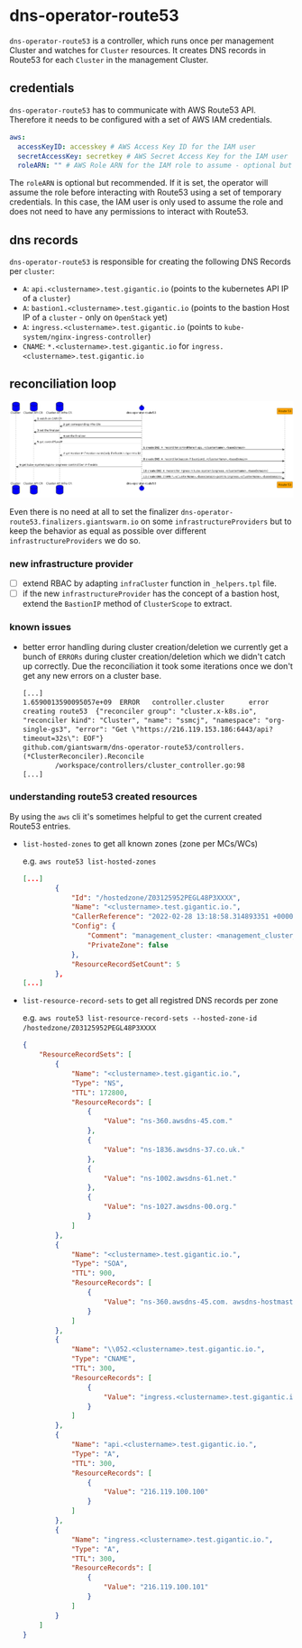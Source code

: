 # dns-operator-route53

`dns-operator-route53` is a controller, which runs once per management Cluster and watches for `Cluster` resources. It creates DNS records in Route53 for each `Cluster` in the management Cluster.

## credentials

`dns-operator-route53` has to communicate with AWS Route53 API.
Therefore it needs to be configured with a set of AWS IAM credentials.

```yaml
aws:
  accessKeyID: accesskey # AWS Access Key ID for the IAM user
  secretAccessKey: secretkey # AWS Secret Access Key for the IAM user
  roleARN: "" # AWS Role ARN for the IAM role to assume - optional but recommended
```

The `roleARN` is optional but recommended.
If it is set, the operator will assume the role before interacting with Route53 using a set of temporary credentials.
In this case, the IAM user is only used to assume the role and does not need to have any permissions to interact with Route53.

## dns records

`dns-operator-route53` is responsible for creating the following DNS Records per `cluster`:

* `A`: `api.<clustername>.test.gigantic.io` (points to the kubernetes API IP of a `cluster`)
* `A`: `bastion1.<clustername>.test.gigantic.io` (points to the bastion Host IP of a `cluster` - only on `OpenStack` yet)
* `A`: `ingress.<clustername>.test.gigantic.io` (points to `kube-system/nginx-ingress-controller`)
* `CNAME`: `*.<clustername>.test.gigantic.io` for `ingress.<clustername>.test.gigantic.io`

## reconciliation loop

![](dns_operator.png)

Even there is no need at all to set the finalizer `dns-operator-route53.finalizers.giantswarm.io` on some `infrastructureProviders` but to keep the
behavior as equal as possible over different `infrastructureProviders` we do so.

### new infrastructure provider

- [ ] extend RBAC by adapting `infraCluster` function in `_helpers.tpl` file.
- [ ] if the new `infrastructureProvider` has the concept of a bastion host, extend the `BastionIP` method of `ClusterScope` to extract.

### known issues

- better error handling during cluster creation/deletion
  we currently get a bunch of `ERRORs` during cluster creation/deletion which we didn't catch up correctly. Due the reconciliation it took some iterations once we don't get any new errors on a cluster base.
  ```
  [...]
  1.6590013590095057e+09  ERROR   controller.cluster      error creating route53  {"reconciler group": "cluster.x-k8s.io", "reconciler kind": "Cluster", "name": "ssmcj", "namespace": "org-single-gs3", "error": "Get \"https://216.119.153.186:6443/api?timeout=32s\": EOF"}
  github.com/giantswarm/dns-operator-route53/controllers.(*ClusterReconciler).Reconcile
          /workspace/controllers/cluster_controller.go:98
  [...]
  ```

### understanding route53 created resources

By using the `aws` cli it's sometimes helpful to get the current created Route53 entries.

* `list-hosted-zones` to get all known zones (zone per MCs/WCs)

  e.g. `aws route53 list-hosted-zones`
  
  ```json
  [...]
          {
              "Id": "/hostedzone/Z03125952PEGL48P3XXXX",
              "Name": "<clustername>.test.gigantic.io.",
              "CallerReference": "2022-02-28 13:18:58.314893351 +0000 UTC",
              "Config": {
                  "Comment": "management_cluster: <management_cluster_name>",
                  "PrivateZone": false
              },
              "ResourceRecordSetCount": 5
          },
  [...]
  ```

* `list-resource-record-sets` to get all registred DNS records per zone

   e.g. `aws route53 list-resource-record-sets --hosted-zone-id /hostedzone/Z03125952PEGL48P3XXXX`
   ```json
   {
       "ResourceRecordSets": [
           {
               "Name": "<clustername>.test.gigantic.io.",
               "Type": "NS",
               "TTL": 172800,
               "ResourceRecords": [
                   {
                       "Value": "ns-360.awsdns-45.com."
                   },
                   {
                       "Value": "ns-1836.awsdns-37.co.uk."
                   },
                   {
                       "Value": "ns-1002.awsdns-61.net."
                   },
                   {
                       "Value": "ns-1027.awsdns-00.org."
                   }
               ]
           },
           {
               "Name": "<clustername>.test.gigantic.io.",
               "Type": "SOA",
               "TTL": 900,
               "ResourceRecords": [
                   {
                       "Value": "ns-360.awsdns-45.com. awsdns-hostmaster.amazon.com. 1 7200 900 1209600 86400"
                   }
               ]
           },
           {
               "Name": "\\052.<clustername>.test.gigantic.io.",
               "Type": "CNAME",
               "TTL": 300,
               "ResourceRecords": [
                   {
                       "Value": "ingress.<clustername>.test.gigantic.io"
                   }
               ]
           },
           {
               "Name": "api.<clustername>.test.gigantic.io.",
               "Type": "A",
               "TTL": 300,
               "ResourceRecords": [
                   {
                       "Value": "216.119.100.100"
                   }
               ]
           },
           {
               "Name": "ingress.<clustername>.test.gigantic.io.",
               "Type": "A",
               "TTL": 300,
               "ResourceRecords": [
                   {
                       "Value": "216.119.100.101"
                   }
               ]
           }
       ]
   }
   ```
